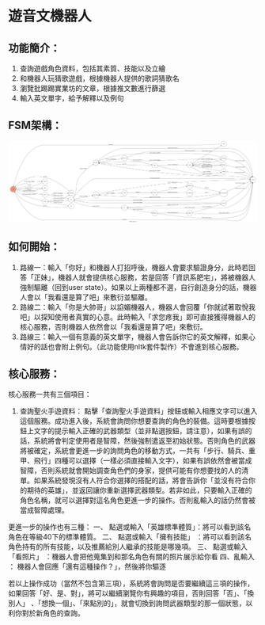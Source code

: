 # 遊音文機器人
## 功能簡介：
1. 查詢遊戲角色資料，包括其素質、技能以及立繪
2. 和機器人玩猜歌遊戲，根據機器人提供的歌詞猜歌名
3. 瀏覽批踢踢實業坊的文章，根據推文數進行篩選
4. 輸入英文單字，給予解釋以及例句

## FSM架構：
![fsm](https://github.com/cutechopper1224/chatBoxTrial/blob/master/fsm.png)

## 如何開始：
1. 路線一：輸入「你好」和機器人打招呼後，機器人會要求驗證身分，此時若回答「正妹」，機器人就會提供核心服務，若是回答「資訊系肥宅」，將被機器人強制驅離（回到user state）。如果以上兩種都不選，自行創造身分的話，機器人會以「我看還是算了吧」來敷衍並驅離。
2. 路線二：輸入「你是大帥哥」以諂媚機器人，機器人會回覆「你就試著取悅我吧」以探知使用者真實的心意。此時輸入「求您疼我」即可直接獲得機器人的核心服務，否則機器人依然會以「我看還是算了吧」來敷衍。
3. 路線三：輸入一個有意義的英文單字，機器人會告訴你它的英文解釋，如果心情好的話也會附上例句。（此功能使用nltk套件製作）不會進到核心服務。

## 核心服務：
核心服務一共有三個項目：

1. 查詢聖火手遊資料： 點擊「查詢聖火手遊資料」按鈕或輸入相應文字可以進入這個服務。成功進入後，系統會詢問你想要查詢的角色的裝備。這時要根據按鈕上文字的提示輸入正確的武器類型（並非點選按鈕，請注意），如果有誤的話，系統將會判定使用者是智障，然後強制遣返至初始狀態。否則角色的武器將被確定，系統會更進一步的詢問角色的移動方式，一共有「步行、騎兵、重甲、飛行」四種可以選擇（一樣必須直接輸入文字），如果有誤依然會被當成智障，否則系統就會開始調查角色們的身家，提供可能有你想要找的人的清單。如果系統發現沒有人符合你選擇的搭配的話，將會告訴你「並沒有符合你的期待的英雄」，並返回讓你重新選擇武器類型。若非如此，只要輸入正確的角色名稱，就可以選擇對這名角色更進一步的操作。否則亂輸入的話仍然會被當成智障處理。

更進一步的操作也有三種：
一、 點選或輸入「英雄標準體質」：將可以看到該名角色在等級40下的標準體質。
二、 點選或輸入「擁有技能」 ：將可以看到該名角色持有的所有技能，以及推薦給別人繼承的技能是哪幾項。
三、 點選或輸入「看照片」   ：機器人會把他蒐集到和那名角色有關的照片展示給你看
四、亂輸入                 ： 機器人會回應「還有這種操作？」，然後將你驅逐

若以上操作成功（當然不包含第三項），系統將會詢問是否要繼續這三項的操作，如果回答「好、是、對」，將可以繼續瀏覽你有興趣的項目，否則回答「否」、「換別人」
、「想換一個」、「來點別的」，就會切換到詢問武器類型的那一個狀態，以利你對於新角色的查詢。
